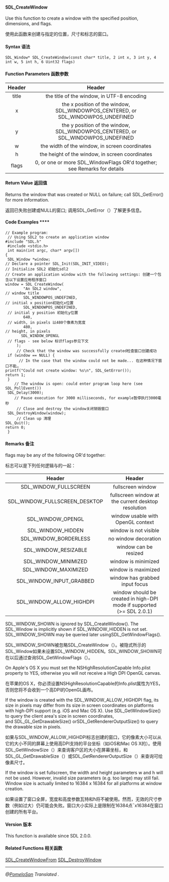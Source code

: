 #### SDL_CreateWindow

Use this function to create a window with the specified position, dimensions, and flags.


使用此函数来创建与指定的位置，尺寸和标志的窗口。

#### Syntax **语法** 

```
SDL_Window* SDL_CreateWindow(const char* title, 2 int x, 3 int y, 4 int w, 5 int h, 6 Uint32 flags) 
```
#### Function Parameters **函数参数** 
| Header | Header |
|:----------:|:----------:|
|   title    |    the title of the window, in UTF-8 encoding    |   该窗口的标题，在UTF-8编码
|   x   |    the x position of the window, SDL_WINDOWPOS_CENTERED, or SDL_WINDOWPOS_UNDEFINED    |    窗口的x位置SDL_WINDOWPOS_CENTERED或SDL_WINDOWPOS_UNDEFINED
|   y   |the y position of the window, SDL_WINDOWPOS_CENTERED, or SDL_WINDOWPOS_UNDEFINED    |     窗口的y位置，SDL_WINDOWPOS_CENTERED或SDL_WINDOWPOS_UNDEFINED
|   w   |   the width of the window, in screen coordinates    |    窗口的宽度，在屏幕坐标
|   h   |   the height of the window, in screen coordinates   |    该窗口的高度，在屏幕坐标
|   flags   |    0, or one or more SDL_WindowFlags OR'd together; see Remarks for details    |    0，或一个或多个SDL_WindowFlags逻辑或运算，; 见备注详情

#### Return Value **返回值** 

Returns the window that was created or NULL on failure; call SDL_GetError() for more information.
 
返回已失败创建或NULL的窗口; 调用SDL_GetError（）了解更多信息。

#### Code Examples **** 

```
// Example program:
 // Using SDL2 to create an application window 
#include "SDL.h"
 #include <stdio.h>
 int main(int argc, char* argv[]) 
{
 SDL_Window *window; 
// Declare a pointer SDL_Init(SDL_INIT_VIDEO); 
// Initialize SDL2 初始化sdl2
// Create an application window with the following settings: 创建一个包含以下设置应用程序窗口
window = SDL_CreateWindow( 
        "An SDL2 window", 
// window title
        SDL_WINDOWPOS_UNDEFINED,
// initial x position初始化x位置
        SDL_WINDOWPOS_UNDEFINED,
 // initial y position 初始化y位置
        640,
 // width, in pixels 以480个像素为宽度
        480, 
// height, in pixels 
       SDL_WINDOW_OPENGL
 // flags - see below 标识flags参见下文
     ); 
     // Check that the window was successfully created检查窗口创建成功
 if (window == NULL) { 
      // In the case that the window could not be made... 在这种情况下窗口不能…
printf("Could not create window: %s\n", SDL_GetError()); 
return 1;
 } 
    // The window is open: could enter program loop here (see SDL_PollEvent())
 SDL_Delay(3000); 
    // Pause execution for 3000 milliseconds, for example暂停执行3000毫秒
     // Close and destroy the window关闭销毁窗口
 SDL_DestroyWindow(window);
     // Clean up 清理
SDL_Quit(); 
return 0;
 }

 ```

#### Remarks **备注** 

flags may be any of the following OR'd together:

标志可以是下列任何逻辑与的一起：


| Header | Header |
|:----------:|:----------:|
|SDL_WINDOW_FULLSCREEN   |    fullscreen window    |    全屏窗口
|    SDL_WINDOW_FULLSCREEN_DESKTOP    |   fullscreen window at the current desktop resolution    |    在目前的桌面分辨率全屏窗口
|     SDL_WINDOW_OPENGL    |    window usable with OpenGL context    |    窗口的OpenGL上下文可用
|    SDL_WINDOW_HIDDEN    |    window is not visible    |    窗口不可见
|    SDL_WINDOW_BORDERLESS    |     no window decoration    |    没有窗户的修饰
 |    SDL_WINDOW_RESIZABLE    |    window can be resized    |    窗口可以调整大小
|    SDL_WINDOW_MINIMIZED    |    window is minimized    |     窗口最小化
|    SDL_WINDOW_MAXIMIZED    |    window is maximized   |    窗口最大化
|    SDL_WINDOW_INPUT_GRABBED  | window has grabbed input focus    |    窗口有抢下输入焦点
|    SDL_WINDOW_ALLOW_HIGHDPI        |    window should be created in high-DPI mode if supported (>= SDL 2.0.1)    |    窗口应在高DPI模式创建如果支持的话（> = 2.0.1 SDL）

SDL_WINDOW_SHOWN is ignored by SDL_CreateWindow(). The SDL_Window is implicitly shown if SDL_WINDOW_HIDDEN is not set. SDL_WINDOW_SHOWN may be queried later usingSDL_GetWindowFlags().

SDL_WINDOW_SHOWN被忽略SDL_CreateWindow（）。被隐式所示的SDL_Window如果未设置SDL_WINDOW_HIDDEN。SDL_WINDOW_SHOWN可在以后通过查询SDL_GetWindowFlags（）。

On Apple's OS X you must set the NSHighResolutionCapable Info.plist property to YES, otherwise you will not receive a High DPI OpenGL canvas.

在苹果的OS X，你必须设置NSHighResolutionCapable的Info.plist属性为YES，否则您将不会收到一个高DPI的OpenGL画布。

If the window is created with the SDL_WINDOW_ALLOW_HIGHDPI flag, its size in pixels may differ from its size in screen coordinates on platforms with high-DPI support (e.g. iOS and Mac OS X). Use SDL_GetWindowSize() to query the client area's size in screen coordinates, and SDL_GL_GetDrawableSize() orSDL_GetRendererOutputSize() to query the drawable size in pixels.

 如果与SDL_WINDOW_ALLOW_HIGHDPI标志创建的窗口，它的像素大小可以从它的大小不同的屏幕上使用高DPI支持的平台坐标（如iOS和Mac OS X的）。使用SDL_GetWindowSize（）来查询客户区的大小在屏幕坐标，和SDL_GL_GetDrawableSize（）或SDL_GetRendererOutputSize（）来查询可绘像素尺寸。

If the window is set fullscreen, the width and height parameters w and h will not be used. However, invalid size parameters (e.g. too large) may still fail. Window size is actually limited to 16384 x 16384 for all platforms at window creation. 

如果设置了窗口全屏，宽度和高度参数瓦特和ħ将不被使用。然而，无效的尺寸参数（例如过大）仍可能会失败。窗口大小实际上是限制在16384点¯x16384在窗口创建的所有平台。

#### Version **版本** 

This function is available since SDL 2.0.0.

#### Related Functions **相关函数** 

[SDL_CreateWindowFrom](http://wiki.libsdl.org/SDL_CreateWindowFrom)
[SDL_DestroyWindow](http://wiki.libsdl.org/SDL_DestroyWindow)

---
*@[PomeloSan](https://github.com/PomeloSan) Translated .*